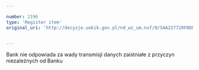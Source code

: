 ```yaml
---

number: 2196
type: 'Register item'
original_uri: 'http://decyzje.uokik.gov.pl/nd_wz_um.nsf/0/5AA227720F0D8AE3C125783F004A8CAC?OpenDocument'


---
```


Bank nie odpowiada za wady transmisji danych zaistniałe z przyczyn niezależnych od Banku
